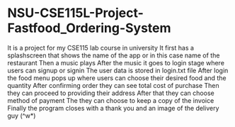 # NSU-CSE115L-Project-Fastfood_Ordering-System
 It is a project for my CSE115 lab course in university
 It first has a splashscreen that shows the name of the app or in this case name of the restaurant
 Then a music plays
 After the music it goes to login stage where users can signup or signin
 The user data is stored in login.txt file
 After login the food menu pops up where users can choose their desired food and the quantity
 After confirming order they can see total cost of purchase
 Then they can proceed to providing their address
 After that they can choose method of payment
 The they can choose to keep a copy of the invoice
 Finally the program closes with a thank you and an image of the delivery guy (^w*)
